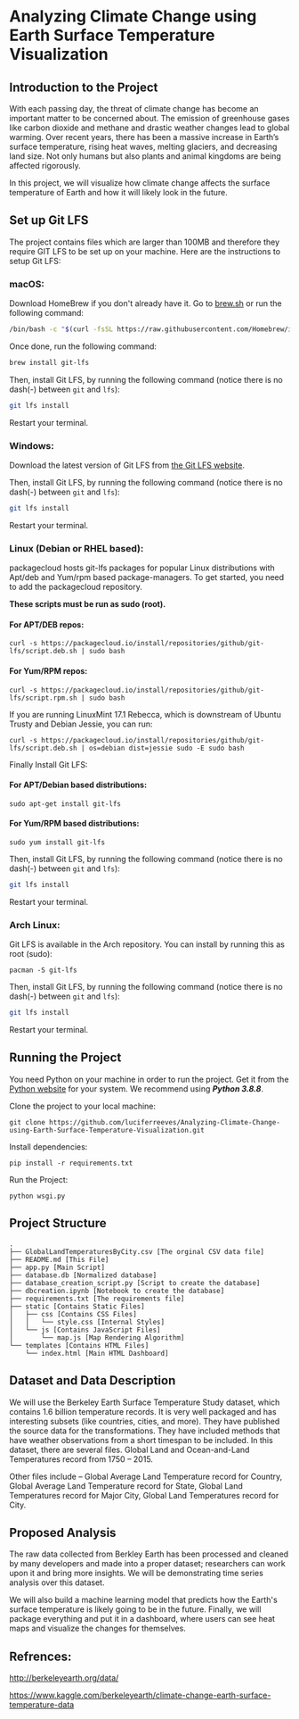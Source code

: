 # Analyzing Climate Change using Earth Surface Temperature Visualization

## Introduction to the Project

With each passing day, the threat of climate change has become an important matter to be concerned about. The emission of greenhouse gases like carbon dioxide and methane and drastic weather changes lead to global warming. Over recent years, there has been a massive increase in Earth’s surface temperature, rising heat waves, melting glaciers, and decreasing land size. Not only humans but also plants and animal kingdoms are being affected rigorously.

In this project, we will visualize how climate change affects the surface temperature of Earth and how it will likely look in the future.

## Set up Git LFS

The project contains files which are larger than 100MB and therefore they require GIT LFS to be set up on your machine. Here are the instructions to setup Git LFS:

### macOS:

Download HomeBrew if you don't already have it. Go to [brew.sh](https://brew.sh) or run the following command:

```bash
/bin/bash -c "$(curl -fsSL https://raw.githubusercontent.com/Homebrew/install/HEAD/install.sh)"
```

Once done, run the following command:

```bash
brew install git-lfs
```

Then, install Git LFS, by running the following command (notice there is no dash(-) between `git` and `lfs`):

```bash
git lfs install
```

Restart your terminal.

### Windows:

Download the latest version of Git LFS from [the Git LFS website](https://git-lfs.github.com).

Then, install Git LFS, by running the following command (notice there is no dash(-) between `git` and `lfs`):

```bash
git lfs install
```

Restart your terminal.

### Linux (Debian or RHEL based):

packagecloud hosts git-lfs packages for popular Linux distributions with Apt/deb and Yum/rpm based package-managers. To get started, you need to add the packagecloud repository.

**These scripts must be run as sudo (root).**

#### For APT/DEB repos:
```
curl -s https://packagecloud.io/install/repositories/github/git-lfs/script.deb.sh | sudo bash
```

#### For Yum/RPM repos:

```
curl -s https://packagecloud.io/install/repositories/github/git-lfs/script.rpm.sh | sudo bash
```

If you are running LinuxMint 17.1 Rebecca, which is downstream of Ubuntu Trusty and Debian Jessie, you can run:

```
curl -s https://packagecloud.io/install/repositories/github/git-lfs/script.deb.sh | os=debian dist=jessie sudo -E sudo bash
```

Finally Install Git LFS:

#### For APT/Debian based distributions:

```
sudo apt-get install git-lfs
```

#### For Yum/RPM based distributions:

```
sudo yum install git-lfs
```

Then, install Git LFS, by running the following command (notice there is no dash(-) between `git` and `lfs`):

```bash
git lfs install
```

Restart your terminal.

### Arch Linux:

Git LFS is available in the Arch repository. You can install by running this as root (sudo):

```
pacman -S git-lfs
```

Then, install Git LFS, by running the following command (notice there is no dash(-) between `git` and `lfs`):

```bash
git lfs install
```

Restart your terminal.

## Running the Project

You need Python on your machine in order to run the project. Get it from the [Python website](http://python.org) for your system. We recommend using **_Python 3.8.8_**.

Clone the project to your local machine:

```
git clone https://github.com/luciferreeves/Analyzing-Climate-Change-using-Earth-Surface-Temperature-Visualization.git
```

Install dependencies:

```
pip install -r requirements.txt
```

Run the Project:

```
python wsgi.py
```

## Project Structure

```
.
├── GlobalLandTemperaturesByCity.csv [The orginal CSV data file]
├── README.md [This File]
├── app.py [Main Script]
├── database.db [Normalized database]
├── database_creation_script.py [Script to create the database]
├── dbcreation.ipynb [Notebook to create the database]
├── requirements.txt [The requirements file]
├── static [Contains Static Files]
│   ├── css [Contains CSS Files]
│   │   └── style.css [Internal Styles]
│   └── js [Contains JavaScript Files]
│       └── map.js [Map Rendering Algorithm]
└── templates [Contains HTML Files]
    └── index.html [Main HTML Dashboard]
```


## Dataset and Data Description

We will use the Berkeley Earth Surface Temperature Study dataset, which contains 1.6 billion temperature records. It is very well packaged and has interesting subsets (like countries, cities, and more). They have published the source data for the transformations. They have included methods that have weather observations from a short timespan to be included. In this dataset, there are several files. Global Land and Ocean-and-Land Temperatures record from 1750 – 2015.

Other files include – Global Average Land Temperature record for Country, Global Average Land Temperature record for State, Global Land Temperatures record for Major City, Global Land Temperatures record for City.

## Proposed Analysis

The raw data collected from Berkley Earth has been processed and cleaned by many developers and made into a proper dataset; researchers can work upon it and bring more insights. We will be demonstrating time series analysis over this dataset.

We will also build a machine learning model that predicts how the Earth's surface temperature is likely going to be in the future. Finally, we will package everything and put it in a dashboard, where users can see heat maps and visualize the changes for themselves.

## Refrences:

http://berkeleyearth.org/data/

https://www.kaggle.com/berkeleyearth/climate-change-earth-surface-temperature-data

